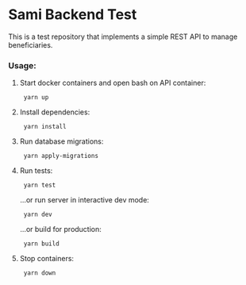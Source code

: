 # Sami Backend Test

This is a test repository that implements a simple REST API to manage beneficiaries. 

### Usage:

1. Start docker containers and open bash on API container:

        yarn up

2. Install dependencies:

        yarn install

3. Run database migrations:

        yarn apply-migrations

3. Run tests:

        yarn test

    ...or run server in interactive dev mode:

        yarn dev

    ...or build for production:

        yarn build

5. Stop containers:

        yarn down
